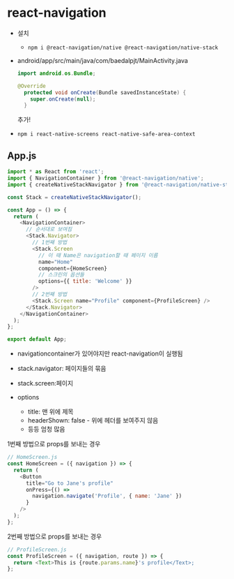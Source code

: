 # react-navigation

* 설치
  * `npm i @react-navigation/native @react-navigation/native-stack`

* android/app/src/main/java/com/baedalpjt/MainActivity.java

  ```java
  import android.os.Bundle;
  
  @Override
    protected void onCreate(Bundle savedInstanceState) {
      super.onCreate(null);
    }
  ```

  추가!

* `npm i react-native-screens react-native-safe-area-context`



## App.js

```js
import * as React from 'react';
import { NavigationContainer } from '@react-navigation/native';
import { createNativeStackNavigator } from '@react-navigation/native-stack';

const Stack = createNativeStackNavigator();

const App = () => {
  return (
    <NavigationContainer>
      // 순서대로 보여짐
      <Stack.Navigator>
        // 1번째 방법
        <Stack.Screen
          // 이 때 Name은 navigation할 때 페이지 이름
          name="Home"
          component={HomeScreen}
          // 스크린의 옵션들
          options={{ title: 'Welcome' }}
        />
        // 2번째 방법
        <Stack.Screen name="Profile" component={ProfileScreen} />
      </Stack.Navigator>
    </NavigationContainer>
  );
};

export default App;
```

* navigationcontainer가 있어야지만 react-navigation이 실행됨
* stack.navigator: 페이지들의 묶음
* stack.screen:페이지

* options
  * title: 맨 위에 제목
  * headerShown: false - 위에 헤더를 보여주지 않음
  * 등등 엄청 많음

1번째 방법으로 props를 보내는 경우

```js
// HomeScreen.js
const HomeScreen = ({ navigation }) => {
  return (
    <Button
      title="Go to Jane's profile"
      onPress={() =>
        navigation.navigate('Profile', { name: 'Jane' })
      }
    />
  );
};
```

2번째 방법으로  props를 보내는 경우

```js
// ProfileScreen.js
const ProfileScreen = ({ navigation, route }) => {
  return <Text>This is {route.params.name}'s profile</Text>;
};
```

